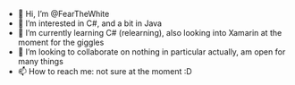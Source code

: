 - 👋 Hi, I’m @FearTheWhite
- 👀 I’m interested in C#, and a bit in Java
- 🌱 I’m currently learning C# (relearning), also looking into Xamarin at the moment for the giggles
- 💞️ I’m looking to collaborate on nothing in particular actually, am open for many things
- 📫 How to reach me: not sure at the moment :D

<!---
FearTheWhite/FearTheWhite is a ✨ special ✨ repository because its `README.md` (this file) appears on your GitHub profile.
You can click the Preview link to take a look at your changes.
--->

